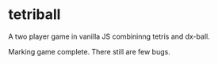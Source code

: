 # tetriball

A two player game in vanilla JS combininng tetris and dx-ball.

Marking game complete. There still are few bugs.